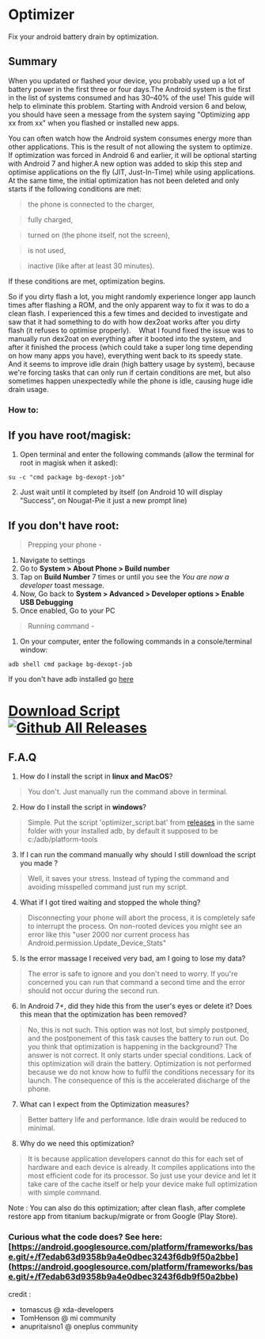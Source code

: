 # Optimizer
Fix your android battery drain by optimization.

## Summary
When you updated or flashed your device, you probably used up a lot of battery power in the first three or four days.The Android system is the first in the list of systems consumed and has 30–40% of the use! This guide will help to eliminate this problem. Starting with Android version 6 and below, you should have seen a message from the system saying "Optimizing app xx from xx" when you flashed or installed new apps.

You can often watch how the Android system consumes energy more than other applications. This is the result of not allowing the system to optimize.
If optimization was forced in Android 6 and earlier, it will be optional starting with Android 7 and higher.A new option was added to skip this step and optimise applications on the fly (JIT, Just-In-Time) while using applications.
At the same time, the initial optimization has not been deleted and only starts if the following conditions are met:

> the phone is connected to the charger,

> fully charged,

> turned on (the phone itself, not the screen),

> is not used,

> inactive (like after at least 30 minutes).


If these conditions are met, optimization begins.

So if you dirty flash a lot, you might randomly experience longer app launch times after flashing a ROM, and the only apparent way to fix it was to do a clean flash.
I experienced this a few times and decided to investigate and saw that it had something to do with how dex2oat works after you dirty flash (it refuses to optimise properly). 
 
What I found fixed the issue was to manually run dex2oat on everything after it booted into the system, and after it finished the process (which could take a super long time depending on how many apps you have), everything went back to its speedy state.
 
And it seems to improve idle drain (high battery usage by system), because we're forcing tasks that can only run if certain conditions are met, but also sometimes happen unexpectedly while the phone is idle, causing huge idle drain usage. 

### How to:

## If you have root/magisk:

1. Open terminal and enter the following commands (allow the terminal for root in magisk when it asked):

`su -c "cmd package bg-dexopt-job"`

2. Just wait until it completed by itself (on Android 10 will display "Success", on Nougat-Pie it just a new prompt line)

## If you don't have root:

> Prepping your phone - 
1. Navigate to settings
2. Go to **System > About Phone > Build number**
3. Tap on **Build Number** 7 times or until you see the *You are now a developer* toast message.
4. Now, Go back to **System > Advanced > Developer options > Enable USB Debugging**
5. Once enabled, Go to your PC

> Running command -
1. On your computer, enter the following commands in a console/terminal window:

`adb shell cmd package bg-dexopt-job`

If you don't have adb installed go [here](https://developer.android.com/studio/releases/platform-tools)

# [Download Script](https://github.com/KelvinCrag/Optimizer/releases) [![Github All Releases](https://img.shields.io/github/downloads/kelvincrag/optimizer/total.svg)]()
 

## F.A.Q
1. How do I install the script in **linux and MacOS**?
> You don't. Just manually run the command above in terminal.

2. How do I install the script in **windows**?
> Simple. Put the script 'optimizer_script.bat' from [releases](https://github.com/KelvinCrag/Optimizer/releases) in the same folder with your installed adb, by default it supposed to be c:/adb/platform-tools

3. If I can run the command manually why should I still download the script you made ?
> Well, it saves your stress. Instead of typing the command and avoiding misspelled command just run my script.

4. What if I got tired waiting and stopped the whole thing?
> Disconnecting your phone will abort the process, it is completely safe to interrupt the process.
On non-rooted devices you might see an error like this "user 2000 nor current process has Android.permission.Update_Device_Stats"

5. Is the error massage I received very bad, am I going to lose my data?
> The error is safe to ignore and you don't need to worry. 
If you're concerned you can run that command a second time and the error should not occur during the second run.

6. In Android 7+, did they hide this from the user's eyes or delete it? Does this mean that the optimization has been removed?
> No, this is not such. This option was not lost, but simply postponed, and the postponement of this task causes the battery to run out. Do you think that optimization is happening in the background? The answer is not correct. It only starts under special conditions. Lack of this optimization will drain the battery. Optimization is not performed because we do not know how to fulfil the conditions necessary for its launch. The consequence of this is the accelerated discharge of the phone.
 
7. What can I expect from the Optimization measures?
> Better battery life and performance. Idle drain would be reduced to minimal.

8. Why do we need this optimization?
> It is because application developers cannot do this for each set of hardware and each device is already. It compiles applications into the most efficient code for its processor. So just use your device and let it take care of the cache itself or help your device make full optimization with simple command.


Note : You can also do this optimization; after clean flash, after complete restore app from titanium backup/migrate or from Google (Play Store).


### Curious what the code does? See here: [https://android.googlesource.com/platform/frameworks/base.git/+/f7edab63d9358b9a4e0dbec3243f6db9f50a2bbe](https://android.googlesource.com/platform/frameworks/base.git/+/f7edab63d9358b9a4e0dbec3243f6db9f50a2bbe)

credit : 
- tomascus @ xda-developers
- TomHenson @ mi community
- anupritaisno1 @ oneplus community


